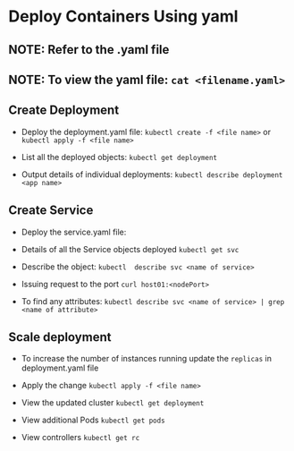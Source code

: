 # Deploy Containers Using yaml

## NOTE: Refer to the .yaml file
## NOTE: To view the yaml file: `cat <filename.yaml>`

## Create Deployment
- Deploy the deployment.yaml file:
`kubectl create -f <file name>`
or
`kubectl apply -f <file name>`

- List all the deployed objects:
`kubectl get deployment`

- Output details of individual deployments:
`kubectl describe deployment <app name>`

## Create Service

- Deploy the service.yaml file:

- Details of all the Service objects deployed
`kubectl get svc`

- Describe the object:
`kubectl  describe svc <name of service>`

- Issuing request to the port
 `curl host01:<nodePort>`

 - To find any attributes:
 `kubectl describe svc <name of service> | grep <name of attribute>`

## Scale deployment

- To increase the number of instances running update the `replicas` in deployment.yaml file

- Apply the change
`kubectl apply -f <file name>`

- View the updated cluster
`kubectl get deployment`

- View additional Pods
`kubectl get pods`

- View controllers
`kubectl get rc`
